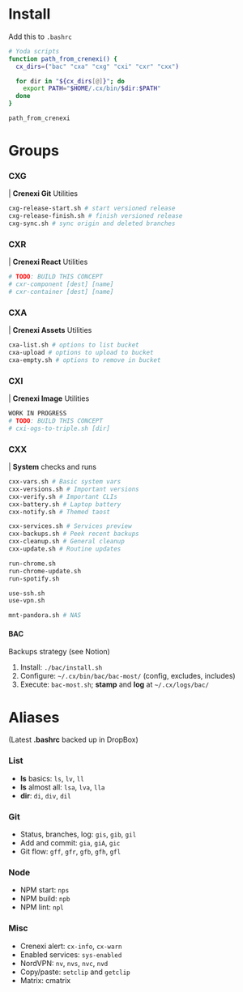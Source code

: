 # Install

Add this to `.bashrc`

```bash
# Yoda scripts
function path_from_crenexi() {
  cx_dirs=("bac" "cxa" "cxg" "cxi" "cxr" "cxx")

  for dir in "${cx_dirs[@]}"; do
    export PATH="$HOME/.cx/bin/$dir:$PATH"
  done
}

path_from_crenexi
```

# Groups

### CXG
| **Crenexi Git** Utilities

```bash
cxg-release-start.sh # start versioned release
cxg-release-finish.sh # finish versioned release
cxg-sync.sh # sync origin and deleted branches
```

### CXR
| **Crenexi React** Utilities

```bash
# TODO: BUILD THIS CONCEPT
# cxr-component [dest] [name]
# cxr-container [dest] [name]
```

### CXA
| **Crenexi Assets** Utilities

```bash
cxa-list.sh # options to list bucket
cxa-upload # options to upload to bucket
cxa-empty.sh # options to remove in bucket
```

### CXI
| **Crenexi Image** Utilities

```bash
WORK IN PROGRESS
# TODO: BUILD THIS CONCEPT
# cxi-ogs-to-triple.sh [dir]
```

### CXX
| **System** checks and runs

```bash
cxx-vars.sh # Basic system vars
cxx-versions.sh # Important versions
cxx-verify.sh # Important CLIs
cxx-battery.sh # Laptop battery
cxx-notify.sh # Themed taost
```

```bash
cxx-services.sh # Services preview
cxx-backups.sh # Peek recent backups
cxx-cleanup.sh # General cleanup
cxx-update.sh # Routine updates
```

```bash
run-chrome.sh
run-chrome-update.sh
run-spotify.sh
```

```bash
use-ssh.sh
use-vpn.sh
```

```bash
mnt-pandora.sh # NAS
```

#### BAC

Backups strategy (see Notion)

1. Install: `./bac/install.sh`
2. Configure: `~/.cx/bin/bac/bac-most/` (config, excludes, includes)
3. Execute: `bac-most.sh`; **stamp** and **log** at `~/.cx/logs/bac/`

# Aliases

(Latest **.bashrc** backed up in DropBox)

### List

- **ls** basics: `ls`, `lv`, `ll`
- **ls** almost all: `lsa`, `lva`, `lla`
- **dir**: `di`, `div`, `dil`

### Git

- Status, branches, log: `gis`, `gib`, `gil`
- Add and commit: `gia`, `giA`, `gic`
- Git flow: `gff`, `gfr`, `gfb`, `gfh`, `gfl`

### Node

- NPM start: `nps`
- NPM build: `npb`
- NPM lint: `npl`

### Misc

- Crenexi alert: `cx-info`, `cx-warn`
- Enabled services: `sys-enabled`
- NordVPN: `nv`, `nvs`, `nvc`, `nvd`
- Copy/paste: `setclip` and `getclip`
- Matrix: cmatrix
